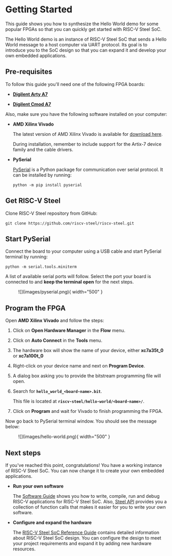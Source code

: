 # Getting Started

This guide shows you how to synthesize the Hello World demo for some popular FPGAs so that you can quickly get started with RISC-V Steel SoC.

The Hello World demo is an instance of RISC-V Steel SoC that sends a Hello World message to a host computer via UART protocol. Its goal is to introduce you to the SoC design so that you can expand it and develop your own embedded applications.

## Pre-requisites

To follow this guide you'll need one of the following FPGA boards:

* [**Digilent Arty A7**](https://digilent.com/reference/programmable-logic/arty-a7/reference-manual)

* [**Digilent Cmod A7**](https://digilent.com/reference/programmable-logic/cmod-a7/reference-manual)

Also, make sure you have the following software installed on your computer:

* **AMD Xilinx Vivado**

    The latest version of AMD Xilinx Vivado is available for [download here](https://www.xilinx.com/support/download.html).

    During installation, remember to include support for the Artix-7 device family and the cable drivers.

* **PySerial**

    [PySerial](https://pyserial.readthedocs.io/en/latest/index.html) is a Python package for communication over serial protocol. It can be installed by running:

    ```
    python -m pip install pyserial
    ```

## Get RISC-V Steel

Clone RISC-V Steel repository from GitHub:

```
git clone https://github.com/riscv-steel/riscv-steel.git
```

## Start PySerial

Connect the board to your computer using a USB cable and start PySerial terminal by running:

```
python -m serial.tools.miniterm
```

A list of available serial ports will follow. Select the port your board is connected to and **keep the terminal open** for the next steps.

<figure markdown>
  ![](images/pyserial.png){ width="500" }
</figure>

## Program the FPGA

Open **AMD Xilinx Vivado** and follow the steps:

1. Click on **Open Hardware Manager** in the **Flow** menu.

2. Click on **Auto Connect** in the **Tools** menu.

3. The hardware box will show the name of your device, either **xc7a35t_0** or **xc7a100t_0**

4. Right-click on your device name and next on **Program Device**.

5. A dialog box asking you to provide the bitstream programming file will open.

6. Search for **`hello_world_<board-name>.bit`**.

    This file is located at **`riscv-steel/hello-world/<board-name>/`**.

7. Click on **Program** and wait for Vivado to finish programming the FPGA.

Now go back to PySerial terminal window. You should see the message below:

<figure markdown>
  ![](images/hello-world.png){ width="500" }
</figure>

## Next steps

If you've reached this point, congratulations! You have a working instance of RISC-V Steel SoC. You can now change it to create your own embedded applications.

- **Run your own software**

    The [Software Guide](software-guide.md) shows you how to write, compile, run and debug RISC-V applications for RISC-V Steel SoC. Also, [Steel API](steel-api.md) provides you a collection of function calls that makes it easier for you to write your own software.

- **Configure and expand the hardware**

    The [RISC-V Steel SoC Reference Guide](soc-reference.md) contains detailed information about RISC-V Steel SoC design. You can configure the design to meet your project requirements and expand it by adding new hardware resources.

</br>
</br>
